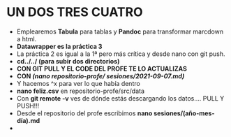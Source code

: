 # UN DOS TRES CUATRO

- Emplearemos **Tabula** para tablas y **Pandoc** para transformar marcdown a html.
- **Datawrapper es la práctica 3**
- La práctica 2 es igual a la 1ª pero más crítica y desde nano con git push.
- **cd../../ (para subir dos directorios)**
- **CON GIT PULL Y EL CODE DEL PROFE TE LO ACTUALIZAS**
- **CON *(nano repositorio-profe/ sesiones/2021-09-07.md)***
- Y hacemos ^x para ver lo que había dentro
- **nano feliz.csv** en repositorio-profe/src/data
- Con **git remote -v** ves de dónde estás descargando los datos.... PULL Y PUSH!!!
- Desde el repositorio del profe escribimos **nano sesiones/(año-mes-día).md**
- 
